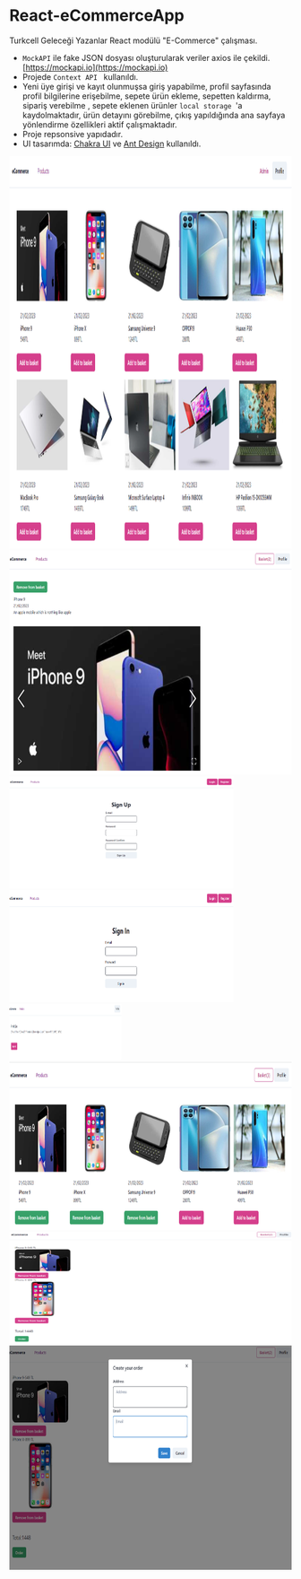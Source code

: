 # React-eCommerceApp
Turkcell Geleceği Yazanlar React modülü "E-Commerce" çalışması.



* ```MockAPI``` ile fake JSON dosyası oluşturularak veriler axios ile çekildi. [https://mockapi.io](https://mockapi.io)
* Projede ```Context API ``` kullanıldı.
* Yeni üye girişi ve kayıt olunmuşsa giriş yapabilme, profil sayfasında profil bilgilerine erişebilme, sepete ürün ekleme, sepetten kaldırma, sipariş verebilme , sepete eklenen ürünler ```local storage ```'a kaydolmaktadır, ürün detayını görebilme,  çıkış yapıldığında ana sayfaya yönlendirme özellikleri aktif çalışmaktadır. 
* Proje repsonsive yapıdadır. 
* UI tasarımda: [Chakra UI](https://chakra-ui.com/) ve [Ant Design](https://ant.design/) kullanıldı.



<img src="public/assets/Anasayfa_.PNG" alt="Anasayfa_" width="900" height="700">
<img src="public/assets/urundetayi.PNG" alt="urundetayi" width="600" height="400">
<img src="public/assets/KayıtEkranı.PNG" alt="KayıtEkranı" width="400" height="200">
<img src="public/assets/loginEkrani.PNG" alt="loginEkrani" width="400" height="200">
<img src="public/assets/profile.PNG" alt="profile" width="200" height="100">
<img src="public/assets/sepet.PNG" alt="sepet" width="700" height="300">
<img src="public/assets/siparis.PNG" alt="siparis" width="600" height="200">
<img src="public/assets/siparis2.PNG" alt="siparis2" width="700" height="400">